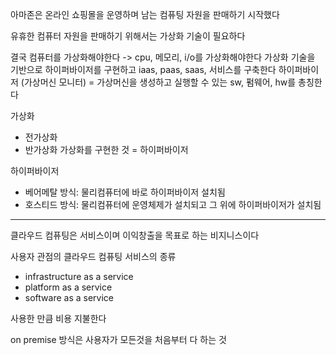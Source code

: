 아마존은 온라인 쇼핑몰을 운영하며 남는 컴퓨팅 자원을 판매하기 시작했다

유휴한 컴퓨터 자원을 판매하기 위해서는 가상화 기술이 필요하다

결국 컴퓨터를 가상화해야한다 -> cpu, 메모리, i/o를 가상화해야한다
가상화 기술을 기반으로 하이퍼바이저를 구현하고 iaas, paas, saas, 서비스를 구축한다
하이퍼바이저 (가상머신 모니터) = 가상머신을 생성하고 실행할 수 있는 sw, 펌웨어, hw를 총칭한다

가상화
- 전가상화
- 반가상화
가상화를 구현한 것 = 하이퍼바이저

하이퍼바이저
- 베어메탈 방식: 물리컴퓨터에 바로 하이퍼바이저 설치됨
- 호스티드 방식: 물리컴퓨터에 운영체제가 설치되고 그 위에 하이퍼바이저가 설치됨

---

클라우드 컴퓨팅은 서비스이며 이익창출을 목표로 하는 비지니스이다

사용자 관점의 클라우드 컴퓨팅 서비스의 종류
- infrastructure as a service
- platform as a service
- software as a service

사용한 만큼 비용 지불한다

on premise 방식은 사용자가 모든것을 처음부터 다 하는 것